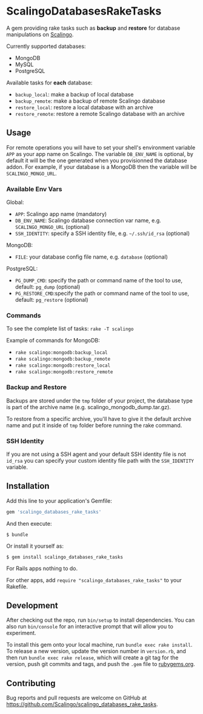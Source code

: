 # ScalingoDatabasesRakeTasks

A gem providing rake tasks such as **backup** and **restore** for database manipulations on [Scalingo](https://scalingo.com/).

Currently supported databases:
- MongoDB
- MySQL
- PostgreSQL

Available tasks for **each** database:
- `backup_local`: make a backup of local database
- `backup_remote`: make a backup of remote Scalingo database
- `restore_local`: restore a local database with an archive
- `restore_remote`: restore a remote Scalingo database with an archive

## Usage

For remote operations you will have to set your shell's environment variable `APP` as your app name on Scalingo. The variable `DB_ENV_NAME` is optional, by default it will be the one generated when you provisionned the database addon. For example, if your database is a MongoDB then the variable will be `SCALINGO_MONGO_URL`.

### Available Env Vars

Global:
- `APP`: Scalingo app name (mandatory)
- `DB_ENV_NAME`: Scalingo database connection var name, e.g. `SCALINGO_MONGO_URL` (optional)
- `SSH_IDENTITY`: specify a SSH identity file, e.g. `~/.ssh/id_rsa` (optional)

MongoDB:
- `FILE`: your database config file name, e.g. `database` (optional)

PostgreSQL:
- `PG_DUMP_CMD`: specify the path or command name of the tool to use, default: `pg_dump` (optional)
- `PG_RESTORE_CMD`:specify the path or command name of the tool to use, default: `pg_restore` (optional)

### Commands

To see the complete list of tasks: `rake -T scalingo`

Example of commands for MongoDB:
- `rake scalingo:mongodb:backup_local`
- `rake scalingo:mongodb:backup_remote`
- `rake scalingo:mongodb:restore_local`
- `rake scalingo:mongodb:restore_remote`

### Backup and Restore

Backups are stored under the `tmp` folder of your project, the database type is part of the archive name (e.g. scalingo_mongodb_dump.tar.gz).

To restore from a specific archive, you'll have to give it the default archive name and put it inside of `tmp` folder before running the rake command.

### SSH Identity

If you are not using a SSH agent and your default SSH identity file is not `id_rsa` you can specify your custom identity file path with the `SSH_IDENTITY` variable.

## Installation

Add this line to your application's Gemfile:

```ruby
gem 'scalingo_databases_rake_tasks'
```

And then execute:

    $ bundle

Or install it yourself as:

    $ gem install scalingo_databases_rake_tasks

For Rails apps nothing to do.

For other apps, add `require "scalingo_databases_rake_tasks"` to your Rakefile.

## Development

After checking out the repo, run `bin/setup` to install dependencies. You can also run `bin/console` for an interactive prompt that will allow you to experiment.

To install this gem onto your local machine, run `bundle exec rake install`. To release a new version, update the version number in `version.rb`, and then run `bundle exec rake release`, which will create a git tag for the version, push git commits and tags, and push the `.gem` file to [rubygems.org](https://rubygems.org).

## Contributing

Bug reports and pull requests are welcome on GitHub at https://github.com/Scalingo/scalingo_databases_rake_tasks.

